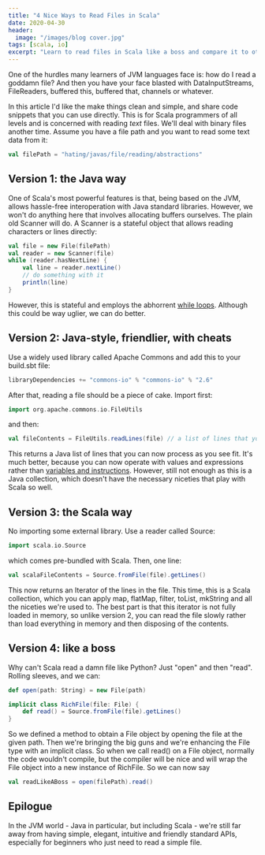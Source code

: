 ```yaml
---
title: "4 Nice Ways to Read Files in Scala"
date: 2020-04-30
header:
  image: "/images/blog cover.jpg"
tags: [scala, io]
excerpt: "Learn to read files in Scala like a boss and compare it to other styles in other languages. We write a simple API which looks almost as easy as Python's read()."
---
```

One of the hurdles many learners of JVM languages face is: how do I read a goddamn file? And then you have your face blasted with DataInputStreams, FileReaders, buffered this, buffered that, channels or whatever.

In this article I'd like the make things clean and simple, and share code snippets that you can use directly. This is for Scala programmers of all levels and is concerned with reading _text_ files. We'll deal with binary files another time. Assume you have a file path and you want to read some text data from it:

```scala
val filePath = "hating/javas/file/reading/abstractions"
```

## Version 1: the Java way

One of Scala's most powerful features is that, being based on the JVM, allows hassle-free interoperation with Java standard libraries. However, we won't do anything here that involves allocating buffers ourselves. The plain old Scanner will do. A Scanner is a stateful object that allows reading characters or lines directly:

```scala
val file = new File(filePath)
val reader = new Scanner(file)
while (reader.hasNextLine) {
    val line = reader.nextLine()
    // do something with it
    println(line)
}
```

However, this is stateful and employs the abhorrent <a href="https://rockthejvm.com/blog/scala-loops">while loops</a>. Although this could be way uglier, we can do better.

## Version 2: Java-style, friendlier, with cheats

Use a widely used library called Apache Commons and add this to your build.sbt file:

```scala
libraryDependencies += "commons-io" % "commons-io" % "2.6"
```

After that, reading a file should be a piece of cake. Import first:

```scala
import org.apache.commons.io.FileUtils
```

and then:

```scala
val fileContents = FileUtils.readLines(file) // a list of lines that you can now process freely
```

This returns a Java list of lines that you can now process as you see fit. It's much better, because you can now operate with values and expressions rather than <a href="https://rockthejvm.com/blog/variables">variables and instructions</a>. However, still not enough as this is a Java collection, which doesn't have the necessary niceties that play with Scala so well.

## Version 3: the Scala way

No importing some external library. Use a reader called Source:

```scala
import scala.io.Source
```

which comes pre-bundled with Scala. Then, one line:

```scala
val scalaFileContents = Source.fromFile(file).getLines()
```

This now returns an Iterator of the lines in the file. This time, this is a Scala collection, which you can apply map, flatMap, filter, toList, mkString and all the niceties we're used to. The best part is that this iterator is not fully loaded in memory, so unlike version 2, you can read the file slowly rather than load everything in memory and then disposing of the contents.

## Version 4: like a boss

Why can't Scala read a damn file like Python? Just "open" and then "read". Rolling sleeves, and we can:

```scala
def open(path: String) = new File(path)

implicit class RichFile(file: File) {
    def read() = Source.fromFile(file).getLines()
}
```

So we defined a method to obtain a File object by opening the file at the given path. Then we're bringing the big guns and we're enhancing the File type with an implicit class. So when we call read() on a File object, normally the code wouldn't compile, but the compiler will be nice and will wrap the File object into a new instance of RichFile. So we can now say

```scala
val readLikeABoss = open(filePath).read()
```

## Epilogue

In the JVM world - Java in particular, but including Scala - we're still far away from having simple, elegant, intuitive and friendly standard APIs, especially for beginners who just need to read a simple file.